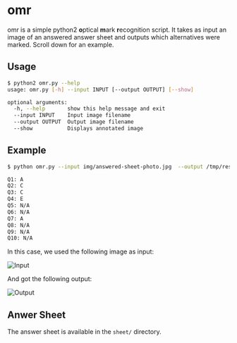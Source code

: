 # omr

omr is a simple python2 **o**ptical **m**ark **r**ecognition script. It takes as input an image of an answered answer sheet and outputs which alternatives were marked. Scroll down for an example.

## Usage
```sh
$ python2 omr.py --help
usage: omr.py [-h] --input INPUT [--output OUTPUT] [--show]

optional arguments:
  -h, --help       show this help message and exit
  --input INPUT    Input image filename
  --output OUTPUT  Output image filename
  --show           Displays annotated image
```

## Example

```sh
$ python omr.py --input img/answered-sheet-photo.jpg  --output /tmp/results.png --show

Q1: A
Q2: C
Q3: C
Q4: E
Q5: N/A
Q6: N/A
Q7: A
Q8: N/A
Q9: N/A
Q10: N/A
```

In this case, we used the following image as input:

<img src="http://i.imgur.com/JTAgYNF.jpg" alt="Input" style="max-width: 50%;"/>

And got the following output:

<img src="http://i.imgur.com/4n9fKFF.png" alt="Output" style="max-width: 50%;"/>

## Anwer Sheet

The answer sheet is available in the `sheet/` directory.
